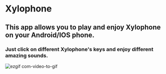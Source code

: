 # Xylophone

## This app allows you to play and enjoy Xylophone on your Android/IOS phone.

### Just click on different Xylophone's keys and enjoy different amazing sounds.

![ezgif com-video-to-gif](https://user-images.githubusercontent.com/42405963/76145517-0d304800-60b0-11ea-930c-e7c554670f63.gif)

